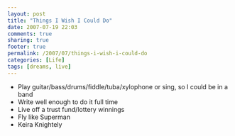 ```yaml
---
layout: post
title: "Things I Wish I Could Do"
date: 2007-07-19 22:03
comments: true
sharing: true
footer: true
permalink: /2007/07/things-i-wish-i-could-do
categories: [Life]
tags: [dreams, live]
---
```

- Play guitar/bass/drums/fiddle/tuba/xylophone or sing, so I could be in a band
- Write well enough to do it full time
- Live off a trust fund/lottery winnings
- Fly like Superman
- Keira Knightely
